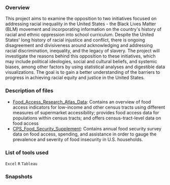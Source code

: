 ### Overview
This project aims to examine the opposition to two initiatives focused on addressing racial inequality in the United States - the Black Lives Matter (BLM) movement and incorporating information on the country's history of racial and ethnic oppression into school curriculum. Despite the United States' long history of racial injustice and conflict, there is ongoing disagreement and divisiveness around acknowledging and addressing racial discrimination, inequality, and the legacy of slavery. The project will investigate the reasons behind this opposition to these initiatives, which may include political ideologies, social and cultural beliefs, and systemic biases, among other factors by using statistical analyses and digestible data visualizations. The goal is to gain a better understanding of the barriers to progress in achieving racial equity and justice in the United States.

### Description of files
- [Food_Access_Research_Atlas_Data](https://www.ers.usda.gov/data-products/food-access-research-atlas/): Contains an overview of food access indicators for low-income and other census tracts using different measures of supermarket accessibility; provides food access data for populations within census tracts; and offers census-tract-level data on food access 
- [CPS_Food_Security_Supplement](https://health.gov/healthypeople/objectives-and-data/data-sources-and-methods/data-sources/current-population-survey-food-security-supplement-cps-fss): Contains annual food security survey data on food access, spending, and assistance in order to gauge the prevalence and severity of food insecurity in U.S. households. 

### List of tools used
`Excel` `R` `Tableau`

### Snapshots
